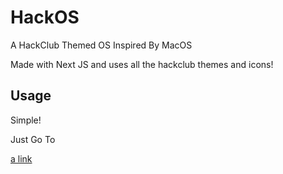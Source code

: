 # HackOS

A HackClub Themed OS Inspired By MacOS 

Made with Next JS and uses all the hackclub themes and icons!

## Usage

Simple!

Just Go To

[a link]((https://hackos.netlify.app/))

